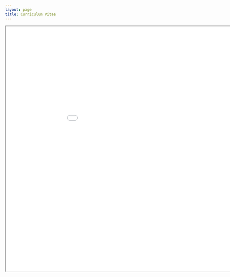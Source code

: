 ```yaml
---
layout: page
title: Curriculum Vitae
---
```




<iframe src="../Curriculum_Vitae.pdf" width="1000" height="800"></iframe> 



<!-- ### Footer

Last updated: May 2013 -->
